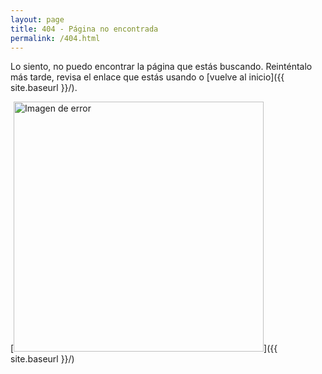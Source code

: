 ```yaml
---
layout: page
title: 404 - Página no encontrada
permalink: /404.html
---
```


Lo siento, no puedo encontrar la página que estás buscando. Reinténtalo más tarde, revisa el enlace que estás usando o [vuelve al inicio]({{ site.baseurl }}/).

[<img src="{{ site.baseurl }}/images/404.jpg" alt="Imagen de error" style="width: 400px;"/>]({{ site.baseurl }}/)
